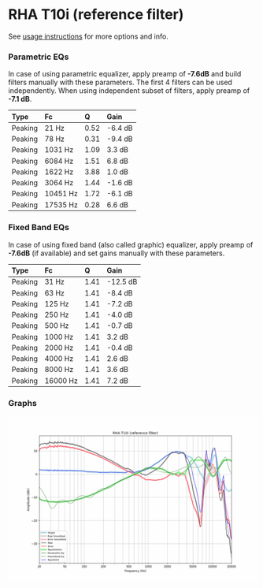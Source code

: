 # RHA T10i (reference filter)
See [usage instructions](https://github.com/jaakkopasanen/AutoEq#usage) for more options and info.

### Parametric EQs
In case of using parametric equalizer, apply preamp of **-7.6dB** and build filters manually
with these parameters. The first 4 filters can be used independently.
When using independent subset of filters, apply preamp of **-7.1 dB**.

| Type    | Fc       |    Q | Gain    |
|:--------|:---------|:-----|:--------|
| Peaking | 21 Hz    | 0.52 | -6.4 dB |
| Peaking | 78 Hz    | 0.31 | -9.4 dB |
| Peaking | 1031 Hz  | 1.09 | 3.3 dB  |
| Peaking | 6084 Hz  | 1.51 | 6.8 dB  |
| Peaking | 1622 Hz  | 3.88 | 1.0 dB  |
| Peaking | 3064 Hz  | 1.44 | -1.6 dB |
| Peaking | 10451 Hz | 1.72 | -6.1 dB |
| Peaking | 17535 Hz | 0.28 | 6.6 dB  |

### Fixed Band EQs
In case of using fixed band (also called graphic) equalizer, apply preamp of **-7.6dB**
(if available) and set gains manually with these parameters.

| Type    | Fc       |    Q | Gain     |
|:--------|:---------|:-----|:---------|
| Peaking | 31 Hz    | 1.41 | -12.5 dB |
| Peaking | 63 Hz    | 1.41 | -8.4 dB  |
| Peaking | 125 Hz   | 1.41 | -7.2 dB  |
| Peaking | 250 Hz   | 1.41 | -4.0 dB  |
| Peaking | 500 Hz   | 1.41 | -0.7 dB  |
| Peaking | 1000 Hz  | 1.41 | 3.2 dB   |
| Peaking | 2000 Hz  | 1.41 | -0.4 dB  |
| Peaking | 4000 Hz  | 1.41 | 2.6 dB   |
| Peaking | 8000 Hz  | 1.41 | 3.6 dB   |
| Peaking | 16000 Hz | 1.41 | 7.2 dB   |

### Graphs
![](./RHA%20T10i%20(reference%20filter).png)